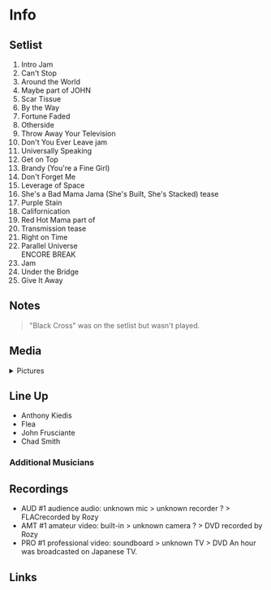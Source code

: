 # Info

## Setlist

1. Intro Jam
2. Can't Stop
3. Around the World
4. Maybe part of JOHN
5. Scar Tissue
6. By the Way
7. Fortune Faded
8. Otherside
9. Throw Away Your Television
10. Don't You Ever Leave jam
11. Universally Speaking
12. Get on Top
13. Brandy (You're a Fine Girl)
14. Don't Forget Me
15. Leverage of Space
16. She's a Bad Mama Jama (She's Built, She's Stacked) tease
17. Purple Stain
10. Californication
11. Red Hot Mama part of
12. Transmission tease
13. Right on Time
14. Parallel Universe
<br>ENCORE BREAK
15. Jam
16. Under the Bridge
17. Give It Away

## Notes

> "Black Cross" was on the setlist but wasn't played.

## Media 

<details>
  <summary>Pictures</summary>
  <!--<img alt="Setlist" title="Setlist" src="_.jpg" height="200" />-->
</details>

## Line Up

* Anthony Kiedis
* Flea
* John Frusciante
* Chad Smith

### Additional Musicians

## Recordings

* AUD #1 audience audio: unknown mic > unknown recorder ? > FLACrecorded by Rozy
* AMT #1 amateur video: built-in > unknown camera ? > DVD recorded by Rozy 
* PRO #1 professional video: soundboard > unknown TV > DVD An hour was broadcasted on Japanese TV.

## Links
